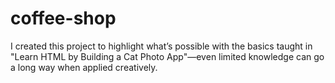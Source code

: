 # coffee-shop
I created this project to highlight what’s possible with the basics taught in "Learn HTML by Building a Cat Photo App"—even limited knowledge can go a long way when applied creatively.
